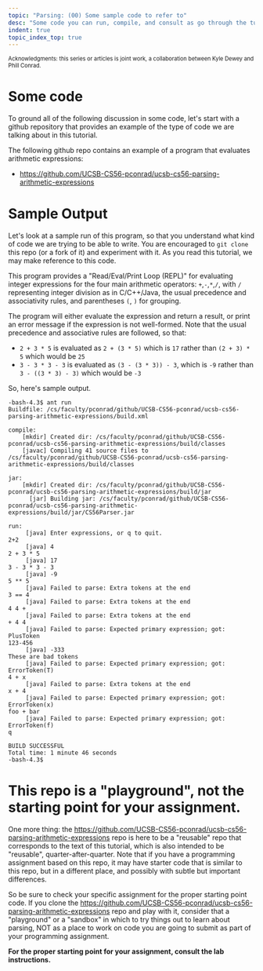```yaml
---
topic: "Parsing: (00) Some sample code to refer to"
desc: "Some code you can run, compile, and consult as go through the tutorial"
indent: true
topic_index_top: true
---
```


<div style="display:none;">https://ucsb-cs56-pconrad.github.io/tutorials/parsing_00_sample_code</div>

<p style="font-size:80%;">
Acknowledgments: this series or articles is joint work, a collaboration between Kyle Dewey and Phill Conrad.
</p>

# Some code 

To ground all of the following discussion in some code, let's start with a github repository that provides an example of the type 
of code we are talking about in this tutorial.

The following github repo contains an example of a program that evaluates arithmetic expressions:

* <https://github.com/UCSB-CS56-pconrad/ucsb-cs56-parsing-arithmetic-expressions>

# Sample Output

Let's look at a sample run of this program, so that you understand what kind of code we are trying to be able to write.    You are encouraged to `git clone` this repo (or a fork of it) and experiment with it. As you read this tutorial, we may make reference to this code.

This program provides a "Read/Eval/Print Loop (REPL)" for evaluating integer expressions for the four main arithmetic operators: `+`,`-`,`*`,`/`, with `/` representing integer division as in C/C++/Java, the usual precedence and associativity rules, and parentheses `(`, `)` for grouping.

The program will either evaluate the expression and return a result, or print an error message if the expression is not well-formed.  Note that the usual precedence and associative rules are followed, so that:

* `2 + 3 * 5` is evaluated as `2 + (3 * 5)` which is `17` rather than `(2 + 3) * 5` which would be `25`
* `3 - 3 * 3 - 3` is evaluated as `(3 - (3 * 3)) - 3`, which is `-9` rather than `3 - ((3 * 3) - 3)` which would be `-3`

So, here's sample output.  

```
-bash-4.3$ ant run
Buildfile: /cs/faculty/pconrad/github/UCSB-CS56-pconrad/ucsb-cs56-parsing-arithmetic-expressions/build.xml

compile:
    [mkdir] Created dir: /cs/faculty/pconrad/github/UCSB-CS56-pconrad/ucsb-cs56-parsing-arithmetic-expressions/build/classes
    [javac] Compiling 41 source files to /cs/faculty/pconrad/github/UCSB-CS56-pconrad/ucsb-cs56-parsing-arithmetic-expressions/build/classes

jar:
    [mkdir] Created dir: /cs/faculty/pconrad/github/UCSB-CS56-pconrad/ucsb-cs56-parsing-arithmetic-expressions/build/jar
      [jar] Building jar: /cs/faculty/pconrad/github/UCSB-CS56-pconrad/ucsb-cs56-parsing-arithmetic-expressions/build/jar/CS56Parser.jar

run:
     [java] Enter expressions, or q to quit.
2+2
     [java] 4
2 + 3 * 5
     [java] 17
3 - 3 * 3 - 3
     [java] -9
5 ** 5
     [java] Failed to parse: Extra tokens at the end
3 == 4 
     [java] Failed to parse: Extra tokens at the end
4 4 +
     [java] Failed to parse: Extra tokens at the end
+ 4 4 
     [java] Failed to parse: Expected primary expression; got: PlusToken
123-456                  
     [java] -333
These are bad tokens
     [java] Failed to parse: Expected primary expression; got: ErrorToken(T)
4 + x
     [java] Failed to parse: Extra tokens at the end
x + 4
     [java] Failed to parse: Expected primary expression; got: ErrorToken(x)
foo + bar
     [java] Failed to parse: Expected primary expression; got: ErrorToken(f)
q

BUILD SUCCESSFUL
Total time: 1 minute 46 seconds
-bash-4.3$ 
```

# This repo is a "playground", not the starting point for your assignment.

One more thing: the <https://github.com/UCSB-CS56-pconrad/ucsb-cs56-parsing-arithmetic-expressions> repo is here to be a "reusable" repo that corresponds to the text of this tutorial, which is also intended to be "reusable", quarter-after-quarter.     Note that if you have a programming assignment based on this repo, it may have starter code that is similar to this repo, but in a different place, and possibly with subtle but important differences.

So be sure to check your specific assignment for the proper starting point code.  If you clone the <https://github.com/UCSB-CS56-pconrad/ucsb-cs56-parsing-arithmetic-expressions> repo and play with it, consider that a "playground" or a "sandbox" in which to try things out to learn about parsing, NOT as a place to work on code you are going to submit as part of your programming assignment.

<strong>For the proper starting point for your assignment, consult the lab instructions.</strong>
